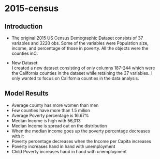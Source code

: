 # 2015-census

## Introduction ##
* The original 2015 US Census Demographic Dataset consists of 37 variables and 3220 obs. Some of the variables were Population size, income, and percentage of those in poverty. All the objects were the counties inC.
 
* New Dataset:                           
I created a new dataset consisting of only columns 187-244 which were the California counties in the dataset while retaining the 37 variables. I only wanted to focus on California counties in the data analysis. 



## Model Results ##
* Average county has more women than men
* Few counties have more than 1.5 milion
* Average Poverty percentage is 16.67%
* Median Income is high with 56,013
* Median Income is spread out on the distribution
* When the median income goes up the poverty percentage decreases with it
* Poverty percentage decreases when the Income per Capita increases
* Poverty increases hand in hand with unemployment
* Child Poverty increases hand in hand with unemployment
